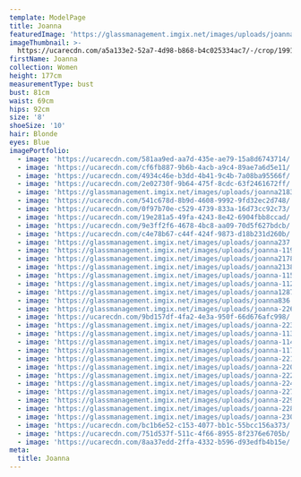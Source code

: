 ```yaml
---
template: ModelPage
title: Joanna
featuredImage: 'https://glassmanagement.imgix.net/images/uploads/joanna-111.jpg'
imageThumbnail: >-
  https://ucarecdn.com/a5a133e2-52a7-4d98-b868-b4c025334ac7/-/crop/1991x2557/383,88/-/preview/
firstName: Joanna
collection: Women
height: 177cm
measurementType: bust
bust: 81cm
waist: 69cm
hips: 92cm
size: '8'
shoeSize: '10'
hair: Blonde
eyes: Blue
imagePortfolio:
  - image: 'https://ucarecdn.com/581aa9ed-aa7d-435e-ae79-15a8d6743714/'
  - image: 'https://ucarecdn.com/cf6fb887-9b6b-4acb-a9c4-89ae7a6d5e11/'
  - image: 'https://ucarecdn.com/4934c46e-b3dd-4b41-9c4b-7a08ba95566f/'
  - image: 'https://ucarecdn.com/2e02730f-9b64-475f-8cdc-63f2461672ff/'
  - image: 'https://glassmanagement.imgix.net/images/uploads/joanna21837.jpg'
  - image: 'https://ucarecdn.com/541c678d-8b9d-4608-9992-9fd32ec2d748/'
  - image: 'https://ucarecdn.com/0f97b70e-c529-4739-833a-16d73cc92c73/'
  - image: 'https://ucarecdn.com/19e281a5-49fa-4243-8e42-6904fbb8ccad/'
  - image: 'https://ucarecdn.com/9e3ff2f6-4678-4bc8-aa09-70d5f627bdcb/'
  - image: 'https://ucarecdn.com/c4e78b67-c44f-424f-9873-d18b231d260b/'
  - image: 'https://glassmanagement.imgix.net/images/uploads/joanna237.jpg'
  - image: 'https://glassmanagement.imgix.net/images/uploads/joanna-119.jpg'
  - image: 'https://glassmanagement.imgix.net/images/uploads/joanna21783.jpg'
  - image: 'https://glassmanagement.imgix.net/images/uploads/joanna2138.jpg'
  - image: 'https://glassmanagement.imgix.net/images/uploads/joanna-115.jpg'
  - image: 'https://glassmanagement.imgix.net/images/uploads/joanna-112.jpg'
  - image: 'https://glassmanagement.imgix.net/images/uploads/joanna128763.jpg'
  - image: 'https://glassmanagement.imgix.net/images/uploads/joanna836.jpg'
  - image: 'https://glassmanagement.imgix.net/images/uploads/joanna-226.jpg'
  - image: 'https://ucarecdn.com/9bd157df-4fa2-4e3a-950f-66d676afc998/'
  - image: 'https://glassmanagement.imgix.net/images/uploads/joanna-223.jpg'
  - image: 'https://glassmanagement.imgix.net/images/uploads/joanna-113.jpg'
  - image: 'https://glassmanagement.imgix.net/images/uploads/joanna-114.jpg'
  - image: 'https://glassmanagement.imgix.net/images/uploads/joanna-117.jpg'
  - image: 'https://glassmanagement.imgix.net/images/uploads/joanna-221.jpg'
  - image: 'https://glassmanagement.imgix.net/images/uploads/joanna-220.jpg'
  - image: 'https://glassmanagement.imgix.net/images/uploads/joanna-222.jpg'
  - image: 'https://glassmanagement.imgix.net/images/uploads/joanna-224.jpg'
  - image: 'https://glassmanagement.imgix.net/images/uploads/joanna-227.jpg'
  - image: 'https://glassmanagement.imgix.net/images/uploads/joanna-229.jpg'
  - image: 'https://glassmanagement.imgix.net/images/uploads/joanna-228.jpg'
  - image: 'https://glassmanagement.imgix.net/images/uploads/joanna-230.jpg'
  - image: 'https://ucarecdn.com/bc1b6e52-c153-4077-bb1c-55bcc156a373/'
  - image: 'https://ucarecdn.com/751d537f-511c-4f66-8955-8f2376e6705b/'
  - image: 'https://ucarecdn.com/8aa37edd-2ffa-4332-b596-d93edfb4b15e/'
meta:
  title: Joanna
---
```


